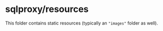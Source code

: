 # sqlproxy/resources

This folder contains static resources (typically an `"images"` folder as well).
